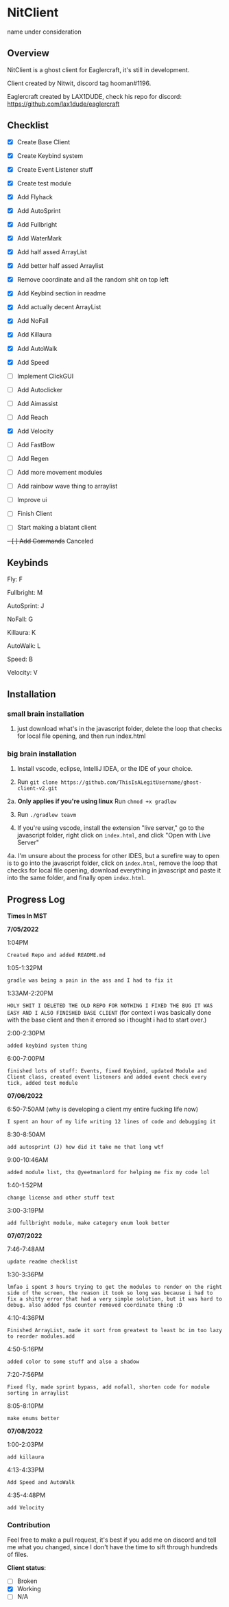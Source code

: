 # NitClient

name under consideration

## Overview

NitClient is a ghost client for Eaglercraft, it's still in development.


Client created by Nitwit, discord tag hooman#1196.


Eaglercraft created by LAX1DUDE, check his repo for discord: https://github.com/lax1dude/eaglercraft


## Checklist

- [x] Create Base Client
- [x] Create Keybind system
- [x] Create Event Listener stuff
- [x] Create test module
- [x] Add Flyhack
- [x] Add AutoSprint
- [x] Add Fullbright
- [x] Add WaterMark
- [x] Add half assed ArrayList
- [x] Add better half assed Arraylist
- [x] Remove coordinate and all the random shit on top left
- [x] Add Keybind section in readme
- [x] Add actually decent ArrayList
- [x] Add NoFall
- [x] Add Killaura
- [x] Add AutoWalk
- [x] Add Speed
- [ ] Implement ClickGUI
- [ ] Add Autoclicker
- [ ] Add Aimassist
- [ ] Add Reach
- [x] Add Velocity
- [ ] Add FastBow
- [ ] Add Regen
- [ ] Add more movement modules
- [ ] Add rainbow wave thing to arraylist
- [ ] Improve ui
- [ ] Finish Client
- [ ] Start making a blatant client


~~- [ ] Add Commands~~ Canceled


## Keybinds

Fly: F

Fullbright: M

AutoSprint: J

NoFall: G

Killaura: K 

AutoWalk: L

Speed: B

Velocity: V

## Installation

### small brain installation

1. just download what's in the javascript folder, delete the loop that checks for local file opening, and then run index.html

### big brain installation

1. Install vscode, eclipse, IntelliJ IDEA, or the IDE of your choice.


2. Run `git clone https://github.com/ThisIsALegitUsername/ghost-client-v2.git`


2a. **Only applies if you're using linux** Run `chmod +x gradlew`


3. Run `./gradlew teavm`


4. If you're using vscode, install the extension "live server," go to the javascript folder, right click on `index.html`, and click "Open with Live Server"


4a. I'm unsure about the process for other IDES, but a surefire way to open is to go into the javascript folder, click on `index.html`, remove the loop that checks for local file opening, download everything in javascript and paste it into the same folder, and finally open `index.html`.


## Progress Log

**Times In MST**

**7/05/2022**


 1:04PM 

 `Created Repo and added README.md`


1:05-1:32PM

 `gradle was being a pain in the ass and I had to fix it`


1:33AM-2:20PM

 `HOLY SHIT I DELETED THE OLD REPO FOR NOTHING I FIXED THE BUG IT WAS EASY AND I ALSO FINISHED BASE CLIENT` (for context i was basically done with the base client and then it errored so i thought i had to start over.)

2:00-2:30PM 

`added keybind system thing`

6:00-7:00PM

 `finished lots of stuff: Events, fixed Keybind, updated Module and Client class, created event listeners and added event check every tick, added test module`


 **07/06/2022**

 6:50-7:50AM (why is developing a client my entire fucking life now)

 `I spent an hour of my life writing 12 lines of code and debugging it`

 8:30-8:50AM 

 `add autosprint (J) how did it take me that long wtf`

 9:00-10:46AM

 `added module list, thx @yeetmanlord for helping me fix my code lol`

 1:40-1:52PM

 `change license and other stuff text`

 3:00-3:19PM

 `add fullbright module, make category enum look better`

 **07/07/2022**

 7:46-7:48AM

 `update readme checklist`

 1:30-3:36PM

 `lmfao i spent 3 hours trying to get the modules to render on the right side of the screen, the reason it took so long was because i had to fix a shitty error that had a very simple solution, but it was hard to debug. also added fps counter removed coordinate thing :D`

4:10-4:36PM

`Finished ArrayList, made it sort from greatest to least bc im too lazy to reorder modules.add`

4:50-5:16PM

`added color to some stuff and also a shadow`

7:20-7:56PM

`Fixed fly, made sprint bypass, add nofall, shorten code for module sorting in arraylist`

8:05-8:10PM

`make enums better`

**07/08/2022**

1:00-2:03PM

`add killaura`

4:13-4:33PM

`Add Speed and AutoWalk`

4:35-4:48PM

`add Velocity`

### Contribution
Feel free to make a pull request, it's best if you add me on discord and tell me what you changed, since I don't have the time to sift through hundreds of files.

**Client status**:  
- [ ] Broken
- [x] Working
- [ ] N/A

